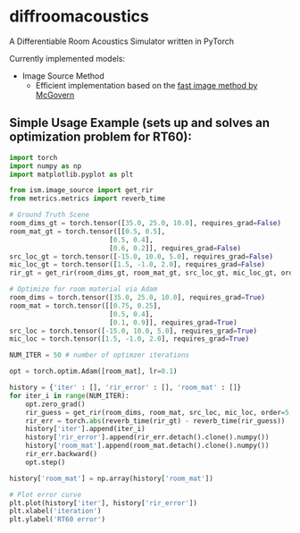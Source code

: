 # diffroomacoustics
A Differentiable Room Acoustics Simulator written in PyTorch

Currently implemented models:
- Image Source Method
    - Efficient implementation based on the [fast image method by McGovern](https://www.sciencedirect.com/science/article/abs/pii/S0003682X08000455)

## Simple Usage Example (sets up and solves an optimization problem for RT60):
```python
import torch
import numpy as np
import matplotlib.pyplot as plt

from ism.image_source import get_rir
from metrics.metrics import reverb_time

# Ground Truth Scene
room_dims_gt = torch.tensor([35.0, 25.0, 10.0], requires_grad=False)
room_mat_gt = torch.tensor([[0.5, 0.5],
                         [0.5, 0.4],
                         [0.6, 0.2]], requires_grad=False)
src_loc_gt = torch.tensor([-15.0, 10.0, 5.0], requires_grad=False)
mic_loc_gt = torch.tensor([1.5, -1.0, 2.0], requires_grad=False)
rir_gt = get_rir(room_dims_gt, room_mat_gt, src_loc_gt, mic_loc_gt, order=5, normalize=True)

# Optimize for room material via Adam
room_dims = torch.tensor([35.0, 25.0, 10.0], requires_grad=True)
room_mat = torch.tensor([[0.75, 0.25],
                         [0.5, 0.4],
                         [0.1, 0.9]], requires_grad=True)
src_loc = torch.tensor([-15.0, 10.0, 5.0], requires_grad=True)
mic_loc = torch.tensor([1.5, -1.0, 2.0], requires_grad=True)

NUM_ITER = 50 # number of optimzer iterations

opt = torch.optim.Adam([room_mat], lr=0.1)

history = {'iter' : [], 'rir_error' : [], 'room_mat' : []}
for iter_i in range(NUM_ITER):
    opt.zero_grad()
    rir_guess = get_rir(room_dims, room_mat, src_loc, mic_loc, order=5, normalize=True)
    rir_err = torch.abs(reverb_time(rir_gt) - reverb_time(rir_guess))
    history['iter'].append(iter_i)
    history['rir_error'].append(rir_err.detach().clone().numpy())
    history['room_mat'].append(room_mat.detach().clone().numpy())
    rir_err.backward()
    opt.step()

history['room_mat'] = np.array(history['room_mat'])

# Plot error curve
plt.plot(history['iter'], history['rir_error'])
plt.xlabel('iteration')
plt.ylabel('RT60 error')
```
